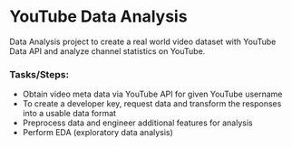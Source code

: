 # YouTube Data Analysis
Data Analysis project to create a real world video dataset with YouTube Data API and analyze channel statistics on YouTube.  

### Tasks/Steps:
  - Obtain video meta data via YouTube API for given YouTube username
  - To create a developer key, request data and transform the responses into a usable data format
  - Preprocess data and engineer additional features for analysis
  - Perform EDA (exploratory data analysis)
